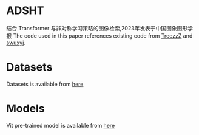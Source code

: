 # ADSHT
结合 Transformer 与非对称学习策略的图像检索,2023年发表于中国图象图形学报
The code used in this paper references existing code from [TreezzZ](https://github.com/TreezzZ/ADSH_PyTorch) and [swuxyj](https://github.com/swuxyj/DeepHash-pytorch).

# Datasets
Datasets is available from [here](https://github.com/TreezzZ/ADSH_PyTorch)

# Models
Vit pre-trained model is available from [here](https://github.com/google-research/vision_transformer#available-vit-models)
